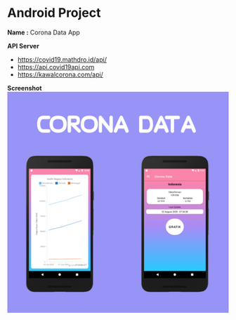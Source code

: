# Android Project

**Name :** Corona Data App

**API Server**

-   https://covid19.mathdro.id/api/
-   https://api.covid19api.com
-   https://kawalcorona.com/api/

**Screenshot**
![screenshot](https://raw.githubusercontent.com/zalviandyr/CoronaData-Android/master/Screenshot/Corona%20Data%20-%20Android.jpg)
